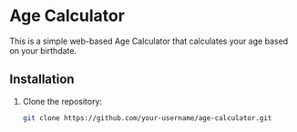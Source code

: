# Age Calculator

This is a simple web-based Age Calculator that calculates your age based on your birthdate.

## Installation

1. Clone the repository:
   ```bash
   git clone https://github.com/your-username/age-calculator.git
